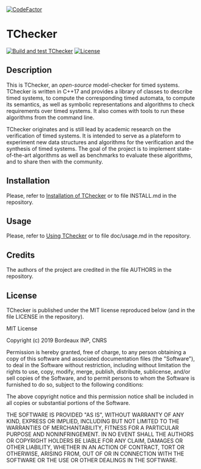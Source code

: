 [![CodeFactor](https://www.codefactor.io/repository/github/nagsides/tchecker/badge)](https://www.codefactor.io/repository/github/nagsides/tchecker)

# TChecker

[![Build and test TChecker](https://github.com/ticktac-project/tchecker/actions/workflows/build-and-test.yml/badge.svg)](https://github.com/ticktac-project/tchecker/actions/workflows/build-and-test.yml)
[![License](https://img.shields.io/badge/license-MIT-informational.svg)](https://github.com/ticktac-project/tchecker/blob/master/LICENSE)


## Description

This is TChecker, an *open-source* model-checker for timed systems. TChecker is
written in C++17 and provides a library of classes to describe timed systems,
to compute the corresponding timed automata, to compute its semantics, as well
as symbolic representations and algorithms to check requirements over timed
systems. It also comes with tools to run these algorithms from the command
line.

TChecker originates and is still lead by academic research on the verification
of timed systems. It is intended to serve as a plateform to experiment new data
structures and algorithms for the verification and the synthesis of timed
systems. The goal of the project is to implement state-of-the-art algorithms as
well as benchmarks to evaluate these algorithms, and to share then with the
community.

## Installation

Please, refer to [Installation of TChecker](https://github.com/ticktac-project/tchecker/wiki/Installation-of-TChecker) or to file INSTALL.md in the repository.

## Usage

Please, refer to [Using TChecker](https://github.com/ticktac-project/tchecker/wiki/Using-TChecker) or to file doc/usage.md in the repository.

## Credits

The authors of the project are credited in the file AUTHORS in the repository.

## License

TChecker is published under the MIT license reproduced below (and in the file
LICENSE in the repository).

MIT License

Copyright (c) 2019 Bordeaux INP, CNRS

Permission is hereby granted, free of charge, to any person obtaining a copy
of this software and associated documentation files (the "Software"), to deal
in the Software without restriction, including without limitation the rights
to use, copy, modify, merge, publish, distribute, sublicense, and/or sell
copies of the Software, and to permit persons to whom the Software is
furnished to do so, subject to the following conditions:

The above copyright notice and this permission notice shall be included in all
copies or substantial portions of the Software.

THE SOFTWARE IS PROVIDED "AS IS", WITHOUT WARRANTY OF ANY KIND, EXPRESS OR
IMPLIED, INCLUDING BUT NOT LIMITED TO THE WARRANTIES OF MERCHANTABILITY,
FITNESS FOR A PARTICULAR PURPOSE AND NONINFRINGEMENT. IN NO EVENT SHALL THE
AUTHORS OR COPYRIGHT HOLDERS BE LIABLE FOR ANY CLAIM, DAMAGES OR OTHER
LIABILITY, WHETHER IN AN ACTION OF CONTRACT, TORT OR OTHERWISE, ARISING FROM,
OUT OF OR IN CONNECTION WITH THE SOFTWARE OR THE USE OR OTHER DEALINGS IN THE
SOFTWARE.
